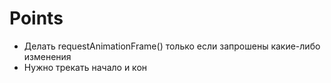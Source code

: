 # Points
* Делать requestAnimationFrame() только если запрошены какие-либо изменения
* Нужно трекать начало и кон